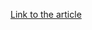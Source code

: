 [Link to the article](https://www.cyberresilience.com/threatintel/apt-group-kimsuky-targets-university-researchers)
